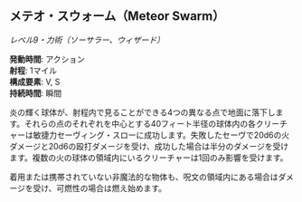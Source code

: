 ## メテオ・スウォーム（Meteor Swarm）
*レベル9・力術（ソーサラー、ウィザード）*

**発動時間**: アクション  
**射程**: 1マイル  
**構成要素**: V, S  
**持続時間**: 瞬間

炎の輝く球体が、射程内で見ることができる4つの異なる点で地面に落下します。それらの点のそれぞれを中心とする40フィート半径の球体内の各クリーチャーは敏捷力セーヴィング・スローに成功します。失敗したセーヴで20d6の火ダメージと20d6の殴打ダメージを受け、成功した場合は半分のダメージを受けます。複数の火の球体の領域内にいるクリーチャーは1回のみ影響を受けます。

着用または携帯されていない非魔法的な物体も、呪文の領域内にある場合はダメージを受け、可燃性の場合は燃え始めます。